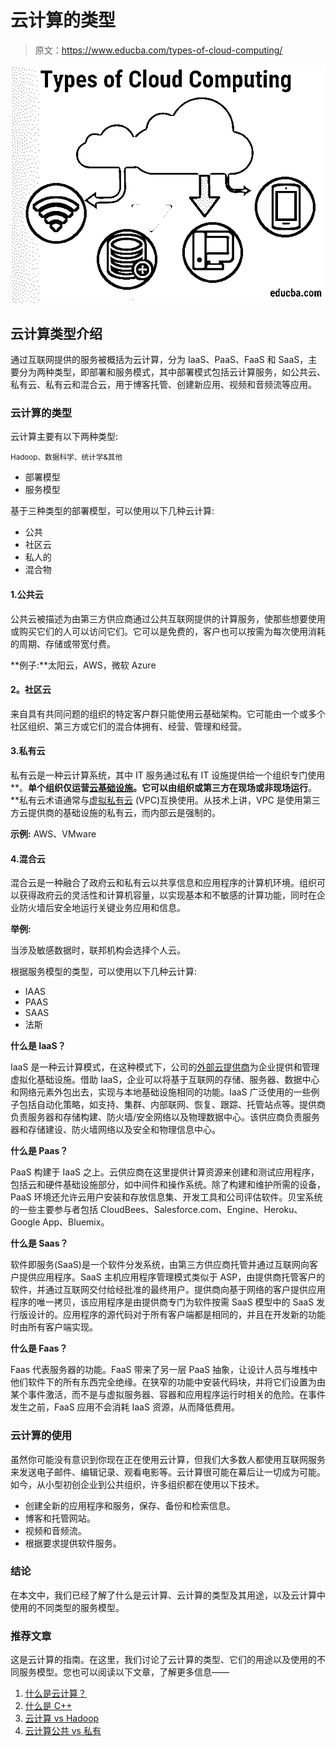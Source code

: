# 云计算的类型

> 原文：<https://www.educba.com/types-of-cloud-computing/>

![types of cloud computing](img/1d8df3107a1c94b67afddd6d3e02205a.png)



## 云计算类型介绍

通过互联网提供的服务被概括为云计算，分为 IaaS、PaaS、FaaS 和 SaaS，主要分为两种类型，即部署和服务模式，其中部署模式包括云计算服务，如公共云、私有云、私有云和混合云，用于博客托管、创建新应用、视频和音频流等应用。

### 云计算的类型

云计算主要有以下两种类型:

<small>Hadoop、数据科学、统计学&其他</small>

*   部署模型
*   服务模型

基于三种类型的部署模型，可以使用以下几种云计算:

*   公共
*   社区云
*   私人的
*   混合物

#### 1.公共云

公共云被描述为由第三方供应商通过公共互联网提供的计算服务，使那些想要使用或购买它们的人可以访问它们。它可以是免费的，客户也可以按需为每次使用消耗的周期、存储或带宽付费。

**例子:**太阳云，AWS，微软 Azure

#### **2。社区云**

来自具有共同问题的组织的特定客户群只能使用云基础架构。它可能由一个或多个社区组织、第三方或它们的混合体拥有、经营、管理和经营。

#### 3.私有云

私有云是一种云计算系统，其中 IT 服务通过私有 IT 设施提供给一个组织专门使用**。**单个组织仅运营[云基础设施](https://www.educba.com/cloud-infrastructure/)。它可以由组织或第三方在现场或非现场运行**。**私有云术语通常与[虚拟私有云](https://www.educba.com/virtual-private-cloud/) (VPC)互换使用。从技术上讲，VPC 是使用第三方云提供商的基础设施的私有云，而内部云是强制的。

**示例:** AWS、VMware

#### 4.混合云

混合云是一种融合了政府云和私有云以共享信息和应用程序的计算机环境。组织可以获得政府云的灵活性和计算机容量，以实现基本和不敏感的计算功能，同时在企业防火墙后安全地运行关键业务应用和信息。

**举例:**

当涉及敏感数据时，联邦机构会选择个人云。

根据服务模型的类型，可以使用以下几种云计算:

*   IAAS
*   PAAS
*   SAAS
*   法斯

**什么是 IaaS？**

IaaS 是一种云计算模式，在这种模式下，公司的[外部云提供商](https://www.educba.com/top-cloud-providers/)为企业提供和管理虚拟化基础设施。借助 IaaS，企业可以将基于互联网的存储、服务器、数据中心和网络元素外包出去，实现与本地基础设施相同的功能。IaaS 广泛使用的一些例子包括自动化策略，如支持、集群、内部联网、恢复、跟踪、托管站点等。提供商负责服务器和存储构建、防火墙/安全网络以及物理数据中心。该供应商负责服务器和存储建设、防火墙网络以及安全和物理信息中心。

**什么是 Paas？**

PaaS 构建于 IaaS 之上。云供应商在这里提供计算资源来创建和测试应用程序，包括云和硬件基础设施部分，如中间件和操作系统。除了构建和维护所需的设备，PaaS 环境还允许云用户安装和存放信息集、开发工具和公司评估软件。贝宝系统的一些主要参与者包括 CloudBees、Salesforce.com、Engine、Heroku、Google App、Bluemix。

**什么是 Saas？**

软件即服务(SaaS)是一个软件分发系统，由第三方供应商托管并通过互联网向客户提供应用程序。SaaS 主机应用程序管理模式类似于 ASP，由提供商托管客户的软件，并通过互联网交付给经批准的最终用户。提供商向基于网络的客户提供应用程序的唯一拷贝，该应用程序是由提供商专门为软件按需 SaaS 模型中的 SaaS 发行版设计的。应用程序的源代码对于所有客户端都是相同的，并且在开发新的功能时由所有客户端实现。

**什么是 Faas？**

Faas 代表服务器的功能。FaaS 带来了另一层 PaaS 抽象，让设计人员与堆栈中他们软件下的所有东西完全绝缘。在狭窄的功能中安装代码块，并将它们设置为由某个事件激活，而不是与虚拟服务器、容器和应用程序运行时相关的危险。在事件发生之前，FaaS 应用不会消耗 IaaS 资源，从而降低费用。

### 云计算的使用

虽然你可能没有意识到你现在正在使用云计算，但我们大多数人都使用互联网服务来发送电子邮件、编辑记录、观看电影等。云计算很可能在幕后让一切成为可能。如今，从小型初创企业到公共组织，许多组织都在使用以下技术。

*   创建全新的应用程序和服务，保存、备份和检索信息。
*   博客和托管网站。
*   视频和音频流。
*   根据要求提供软件服务。

### 结论

在本文中，我们已经了解了什么是云计算、云计算的类型及其用途，以及云计算中使用的不同类型的服务模型。

### 推荐文章

这是云计算的指南。在这里，我们讨论了云计算的类型、它们的用途以及使用的不同服务模型。您也可以阅读以下文章，了解更多信息——

1.  [什么是云计算？](https://www.educba.com/what-is-cloud-computing/)
2.  [什么是 C++](https://www.educba.com/what-is-c-plus-plus/)
3.  [云计算 vs Hadoop](https://www.educba.com/cloud-computing-vs-hadoop/)
4.  [云计算公共 vs 私有](https://www.educba.com/cloud-computing-public-vs-private/)





